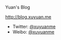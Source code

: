 Yuan's Blog

<http://blog.xuyuan.me>

 - Twitter: [@xuyuanme](https://twitter.com/xuyuanme)
 - Weibo: [@xuyuanme](http://weibo.com/xuyuanme)
